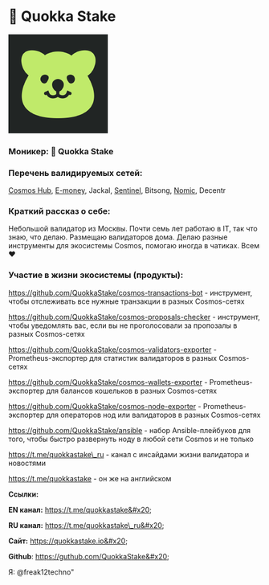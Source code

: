 # 🐹 Quokka Stake

<img src="../../.gitbook/assets/image (14).png" alt="" data-size="original">

### **Моникер:** 🐹 Quokka Stake

### **Перечень валидируемых сетей:**

[Cosmos Hub](../../cosmobook/cosmoshub.md), [E-money](../../cosmobook/e-money.md), Jackal, [Sentinel](../../cosmobook/sentinel.md), Bitsong, [Nomic](../../cosmobook/nomic.md), Decentr

### **Краткий рассказ о себе:**

Небольшой валидатор из Москвы. Почти семь лет работаю в IT, так что знаю, что делаю. Размещаю валидаторов дома. Делаю разные инструменты для экосистемы Cosmos, помогаю иногда в чатиках. Всем ❤️

### **Участие в жизни экосистемы (продукты):**

https://github.com/QuokkaStake/cosmos-transactions-bot - инструмент, чтобы отслеживать все нужные транзакции в разных Cosmos-сетях

https://github.com/QuokkaStake/cosmos-proposals-checker - инструмент, чтобы уведомлять вас, если вы не проголосовали за пропозалы в разных Cosmos-сетях

https://github.com/QuokkaStake/cosmos-validators-exporter - Prometheus-экспортер для статистик валидаторов в разных Cosmos-сетях

https://github.com/QuokkaStake/cosmos-wallets-exporter - Prometheus-экспортер для балансов кошельков в разных Cosmos-сетях

https://github.com/QuokkaStake/cosmos-node-exporter - Prometheus-экспортер для операторов нод или валидаторов в разных Cosmos-сетях

https://github.com/QuokkaStake/ansible - набор Ansible-плейбуков для того, чтобы быстро развернуть ноду в любой сети Cosmos и не только

https://t.me/quokkastake\_ru - канал с инсайдами жизни валидатора и новостями

https://t.me/quokkastake - он же на английском



**Ссылки:**

**EN канал:** https://t.me/quokkastake&#x20;

**RU канал:** https://t.me/quokkastake\_ru&#x20;

**Сайт:** https://quokkastake.io&#x20;

**Github**: https://guthub.com/QuokkaStake&#x20;

Я: @freak12techno"
